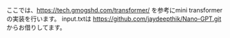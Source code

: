 ここでは、https://tech.gmogshd.com/transformer/ を参考にmini transformerの実装を行います。
input.txtは https://github.com/jaydeepthik/Nano-GPT.git からお借りしてます。
